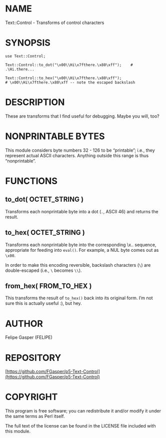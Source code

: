 # NAME

Text::Control - Transforms of control characters

# SYNOPSIS

    use Text::Control;

    Text::Control::to_dot("\x00\\Hi\x7fthere.\x80\xff");    # .\Hi.there...

    Text::Control::to_hex("\x00\\Hi\x7fthere.\x80\xff");
    # \x00\\Hi\x7fthere.\x80\xff -- note the escaped backslash

# DESCRIPTION

These are transforms that I find useful for debugging. Maybe you will, too?

# NONPRINTABLE BYTES

This module considers byte numbers 32 - 126 to be “printable”; i.e., they
represent actual ASCII characters. Anything outside this range is thus
“nonprintable”.

# FUNCTIONS

## to\_dot( OCTET\_STRING )

Transforms each nonprintable byte into a dot (`.`, ASCII 46) and returns
the result.

## to\_hex( OCTET\_STRING )

Transforms each nonprintable byte into the corresponding \\x.. sequence,
appropriate for feeding into
`eval()`. For example, a NUL byte comes out as `\x00`.

In order to make this encoding reversible, backslash characters (`\`) are
double-escaped (i.e., `\` becomes `\\`).

## from\_hex( FROM\_TO\_HEX )

This transforms the result of `to_hex()` back into its original form.
I’m not sure this is actually useful :), but hey.

# AUTHOR

Felipe Gasper (FELIPE)

# REPOSITORY

[https://github.com/FGasper/p5-Text-Control](https://github.com/FGasper/p5-Text-Control)

# COPYRIGHT

This program is free software; you can redistribute
it and/or modify it under the same terms as Perl itself.

The full text of the license can be found in the
LICENSE file included with this module.
